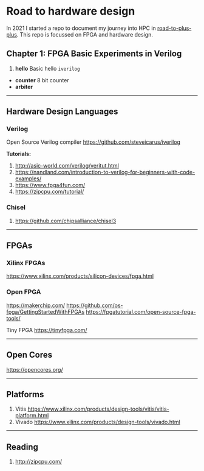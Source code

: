 # Road to hardware design

In 2021 I started a repo to document my journey into HPC in [road-to-plus-plus](https://github.com/Mark1626/road-to-plus-plus). This repo is focussed on FPGA and hardware design.

## Chapter 1: FPGA Basic Experiments in Verilog

1. **hello** Basic hello `iverilog`
- **counter** 8 bit counter
- **arbiter**

-------------------------------------------------------------------------------------------

## Hardware Design Languages

### Verilog

Open Source Verilog compiler https://github.com/steveicarus/iverilog

**Tutorials:**

1. http://asic-world.com/verilog/veritut.html
2. https://nandland.com/introduction-to-verilog-for-beginners-with-code-examples/
3. https://www.fpga4fun.com/
4. https://zipcpu.com/tutorial/

### Chisel

1. https://github.com/chipsalliance/chisel3

-------------------------------------------------------------------------------------------

## FPGAs

### Xilinx FPGAs

https://www.xilinx.com/products/silicon-devices/fpga.html

### Open FPGA

https://makerchip.com/
https://github.com/os-fpga/GettingStartedWithFPGAs
https://fpgatutorial.com/open-source-fpga-tools/

Tiny FPGA https://tinyfpga.com/

-------------------------------------------------------------------------------------------

## Open Cores

https://opencores.org/

-------------------------------------------------------------------------------------------

## Platforms

1. Vitis https://www.xilinx.com/products/design-tools/vitis/vitis-platform.html
2. Vivado https://www.xilinx.com/products/design-tools/vivado.html

-------------------------------------------------------------------------------------------

## Reading

1. http://zipcpu.com/ 

